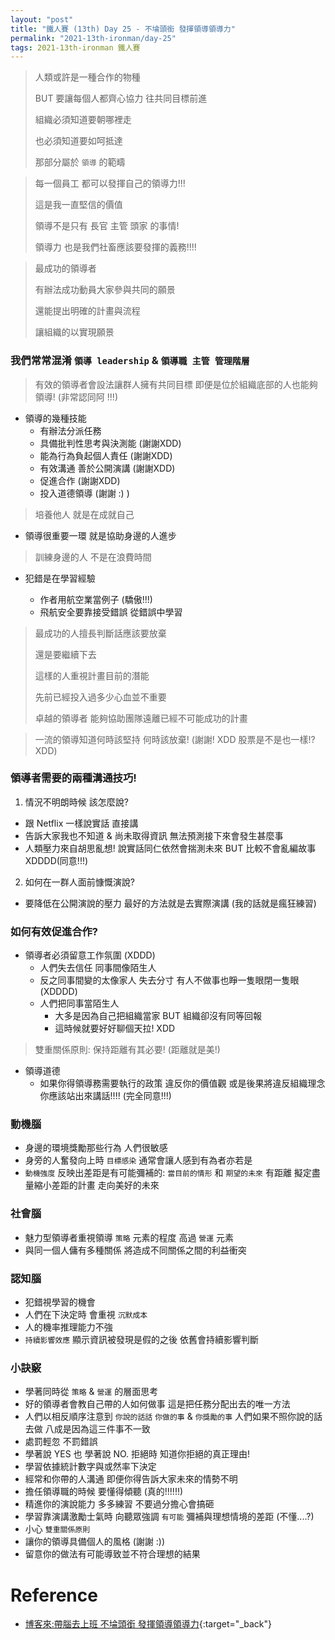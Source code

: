 ```yaml
---
layout: "post"
title: "鐵人賽 (13th) Day 25 - 不埨頭銜 發揮領導領導力"
permalink: "2021-13th-ironman/day-25"
tags: 2021-13th-ironman 鐵人賽
---
```



> 人類或許是一種合作的物種
>
> BUT 要讓每個人都齊心協力 往共同目標前進
>
> 組織必須知道要朝哪裡走
>
> 也必須知道要如呵抵達
>
> 那部分屬於 `領導` 的範疇

> 每一個員工 都可以發揮自己的領導力!!!
>
> 這是我一直堅信的價值 
>
> 領導不是只有 長官 主管 頭家 的事情! 
> 
> 領導力 也是我們社畜應該要發揮的義務!!!!

> 最成功的領導者 
>
> 有辦法成功動員大家參與共同的願景 
>
> 還能提出明確的計畫與流程 
>
> 讓組織的以實現願景


### 我們常常混淆 `領導 leadership` & `領導職 主管 管理階層`

> 有效的領導者會設法讓群人擁有共同目標 即便是位於組織底部的人也能夠領導! (非常認同阿 !!!)


- 領導的幾種技能
  - 有辦法分派任務 
  - 具備批判性思考與決測能 (謝謝XDD) 
  - 能為行為負起個人責任  (謝謝XDD)
  - 有效溝通 善於公開演講 (謝謝XDD) 
  - 促進合作 (謝謝XDD) 
  - 投入道德領導 (謝謝 :) ) 

> 培養他人 就是在成就自己

- 領導很重要一環 就是協助身邊的人進步

> 訓練身邊的人 不是在浪費時間

-  犯錯是在學習經驗

    - 作者用航空業當例子 (驕傲!!!)
    - 飛航安全要靠接受錯誤 從錯誤中學習

> 最成功的人擅長判斷話應該要放棄
>
> 還是要繼續下去 
>
> 這樣的人重視計畫目前的潛能
>
> 先前已經投入過多少心血並不重要
> 
> 卓越的領導者 能夠協助團隊遠離已經不可能成功的計畫

> 一流的領導知道何時該堅持 何時該放棄! (謝謝! XDD 股票是不是也一樣!?XDD)


### 領導者需要的兩種溝通技巧!

1. 情況不明朗時候 該怎麼說?

  - 跟 Netflix 一樣說實話 直接講
  - 告訴大家我也不知道 & 尚未取得資訊 無法預測接下來會發生甚麼事
  - 人類壓力來自胡思亂想! 說實話同仁依然會揣測未來 BUT 比較不會亂編故事 XDDDD(同意!!!)

2. 如何在一群人面前慷慨演說?

  - 要降低在公開演說的壓力 最好的方法就是去實際演講 (我的話就是瘋狂練習)


### 如何有效促進合作?

- 領導者必須留意工作氛圍 (XDDD)
   - 人們失去信任 同事間像陌生人
   - 反之同事間變的太像家人 失去分寸 有人不做事也睜一隻眼閉一隻眼 (XDDDD)
   - 人們把同事當陌生人
      - 大多是因為自己把組織當家 BUT 組織卻沒有同等回報
      - 這時候就要好好聊個天拉! XDD

> 雙重關係原則: 保持距離有其必要! (距離就是美!)


- 領導道德
   - 如果你得領導務需要執行的政策 違反你的價值觀 或是後果將違反組織理念 你應該站出來講話!!!! (完全同意!!!)

### 動機腦

   - 身邊的環境獎勵那些行為 人們很敏感
   - 身旁的人奮發向上時 `目標感染` 通常會讓人感到有為者亦若是
   - `動機強度` 反映出差距是有可能彌補的: `當目前的情形` 和 `期望的未來` 有距離 擬定盡量縮小差距的計畫 走向美好的未來
### 社會腦

   - 魅力型領導者重視領導 `策略` 元素的程度 高過 `營運` 元素
   - 與同一個人傭有多種關係 將造成不同關係之間的利益衝突

### 認知腦
   - 犯錯視學習的機會
   - 人們在下決定時 會重視 `沉默成本`
   - 人的機率推理能力不強
   - `持續影響效應` 顯示資訊被發現是假的之後 依舊會持續影響判斷

### 小訣竅
   - 學著同時從 `策略` & `營運` 的層面思考
   - 好的領導者會教自己帶的人如何做事 這是把任務分配出去的唯一方法
   - 人們以相反順序注意到 `你說的話話` `你做的事`  & `你獎勵的事` 人們如果不照你說的話去做 八成是因為這三件事不一致
   - 處罰輕忽 不罰錯誤
   - 學著說 YES 也 學著說 NO. 拒絕時 知道你拒絕的真正理由!
   - 學習依據統計數字與或然率下決定
   - 經常和你帶的人溝通 即便你得告訴大家未來的情勢不明
   - 擔任領導職的時候 要懂得傾聽 (真的!!!!!!)
   - 精進你的演說能力 多多練習 不要過分擔心會搞砸
   - 學習靠演講激勵士氣時 向聽眾強調 `有可能` 彌補與理想情境的差距 (不懂....?)
   - 小心 `雙重關係原則`
   - 讓你的領導具備個人的風格 (謝謝 :))
   - 留意你的做法有可能導致並不符合理想的結果


   
# Reference

- [博客來:帶腦去上班 不埨頭銜 發揮領導領導力](https://www.books.com.tw/products/0010874379?sloc=main){:target="\_back"}
